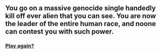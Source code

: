 ## You go on a massive genocide single handedly kill off ever alien that you can see. You are now the leader of the entire human race, and noone can contest you with such power.

### [Play again?](../1wakeup.md)